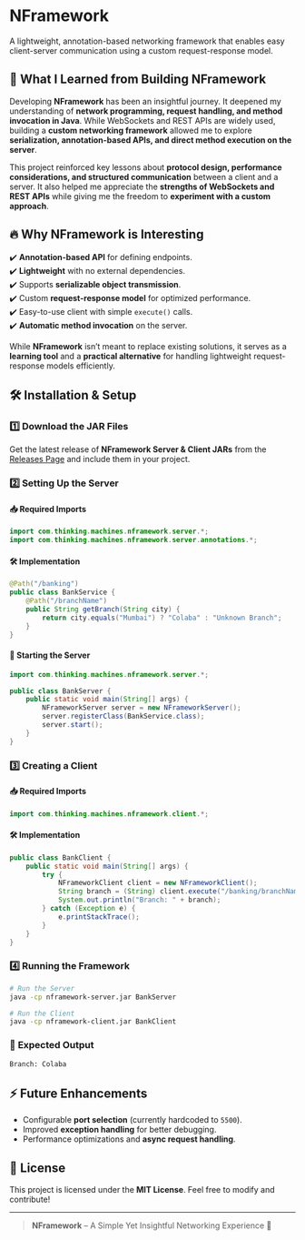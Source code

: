 # NFramework

A lightweight, annotation-based networking framework that enables easy client-server communication using a custom request-response model.

## 🚀 What I Learned from Building NFramework

Developing **NFramework** has been an insightful journey. It deepened my understanding of **network programming, request handling, and method invocation in Java**. While WebSockets and REST APIs are widely used, building a **custom networking framework** allowed me to explore **serialization, annotation-based APIs, and direct method execution on the server**.

This project reinforced key lessons about **protocol design, performance considerations, and structured communication** between a client and a server. It also helped me appreciate the **strengths of WebSockets and REST APIs** while giving me the freedom to **experiment with a custom approach**.

## 🔥 Why NFramework is Interesting

✔️ **Annotation-based API** for defining endpoints.  
✔️ **Lightweight** with no external dependencies.  
✔️ Supports **serializable object transmission**.  
✔️ Custom **request-response model** for optimized performance.  
✔️ Easy-to-use client with simple `execute()` calls.  
✔️ **Automatic method invocation** on the server.  

While **NFramework** isn’t meant to replace existing solutions, it serves as a **learning tool** and a **practical alternative** for handling lightweight request-response models efficiently.

## 🛠 Installation & Setup

### **1️⃣ Download the JAR Files**

Get the latest release of **NFramework Server & Client JARs** from the [Releases Page](https://github.com/Mohammeddaniyal/NetworkFramework/releases/tag/v1.0) and include them in your project.

### **2️⃣ Setting Up the Server**

#### **📥 Required Imports**
```java
import com.thinking.machines.nframework.server.*;
import com.thinking.machines.nframework.server.annotations.*;
```

#### **🛠 Implementation**
```java
@Path("/banking")
public class BankService {
    @Path("/branchName")
    public String getBranch(String city) {
        return city.equals("Mumbai") ? "Colaba" : "Unknown Branch";
    }
}
```

#### **🔧 Starting the Server**
```java
import com.thinking.machines.nframework.server.*;

public class BankServer {
    public static void main(String[] args) {
        NFrameworkServer server = new NFrameworkServer();
        server.registerClass(BankService.class);
        server.start();
    }
}
```

### **3️⃣ Creating a Client**

#### **📥 Required Imports**
```java
import com.thinking.machines.nframework.client.*;
```

#### **🛠 Implementation**
```java
public class BankClient {
    public static void main(String[] args) {
        try {
            NFrameworkClient client = new NFrameworkClient();
            String branch = (String) client.execute("/banking/branchName", "Mumbai");
            System.out.println("Branch: " + branch);
        } catch (Exception e) {
            e.printStackTrace();
        }
    }
}
```

### **4️⃣ Running the Framework**

```sh
# Run the Server
java -cp nframework-server.jar BankServer

# Run the Client
java -cp nframework-client.jar BankClient
```

### 📌 **Expected Output**
```sh
Branch: Colaba
```

## ⚡ Future Enhancements

- Configurable **port selection** (currently hardcoded to `5500`).
- Improved **exception handling** for better debugging.
- Performance optimizations and **async request handling**.

## 📜 License

This project is licensed under the **MIT License**. Feel free to modify and contribute!

---

> **NFramework** – A Simple Yet Insightful Networking Experience 🚀